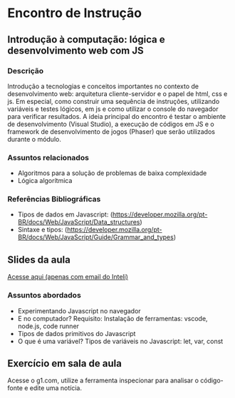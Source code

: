 # Encontro de Instrução

## Introdução à computação: lógica e desenvolvimento web com JS

### Descrição
Introdução a tecnologias e conceitos importantes no contexto de desenvolvimento web: arquitetura cliente-servidor e o papel de html, css e js. Em especial, como construir uma sequência de instruções, utilizando variáveis e testes lógicos, em js e como utilizar o console do navegador para verificar resultados. A ideia principal do encontro é testar o ambiente de desenvolvimento (Visual Studio), a execução de códigos em JS e o framework de desenvolvimento de jogos (Phaser) que serão utilizados durante o módulo.

### Assuntos relacionados
- Algoritmos para a solução de problemas de baixa complexidade
- Lógica algorítmica

### Referências Bibliográficas
- Tipos de dados em Javascript: (https://developer.mozilla.org/pt-BR/docs/Web/JavaScript/Data_structures)
- Sintaxe e tipos: (https://developer.mozilla.org/pt-BR/docs/Web/JavaScript/Guide/Grammar_and_types)

## Slides da aula
[Acesse aqui (apenas com email do Inteli)](https://drive.google.com/file/d/18_jEKqAMlxOXfKUtzDWb9USXUcx48lO5/view?usp=drive_link)

### Assuntos abordados
- Experimentando Javascript no navegador
- E no computador? Requisito: Instalação de ferramentas: vscode, node.js, code runner
- Tipos de dados primitivos do Javascript
- O que é uma variável? Tipos de variáveis no Javascript: let, var, const

## Exercício em sala de aula
Acesse o g1.com, utilize a ferramenta inspecionar para analisar o código-fonte e edite uma notícia.

